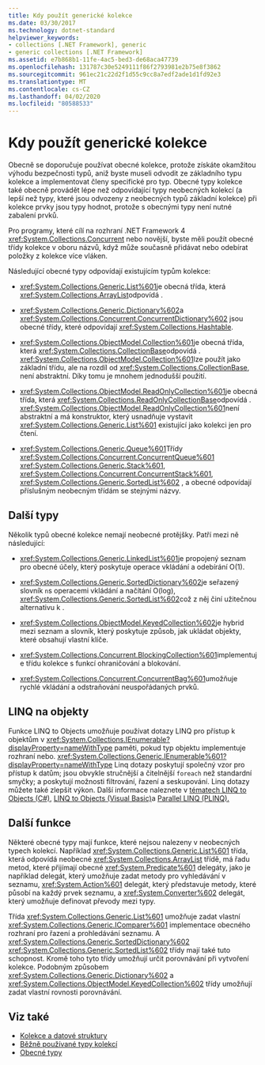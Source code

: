 ```yaml
---
title: Kdy použít generické kolekce
ms.date: 03/30/2017
ms.technology: dotnet-standard
helpviewer_keywords:
- collections [.NET Framework], generic
- generic collections [.NET Framework]
ms.assetid: e7b868b1-11fe-4ac5-bed3-de68aca47739
ms.openlocfilehash: 131787c30e5249111f86f2793981e2b75e8f3862
ms.sourcegitcommit: 961ec21c22d2f1d55c9cc8a7edf2ade1d1fd92e3
ms.translationtype: MT
ms.contentlocale: cs-CZ
ms.lasthandoff: 04/02/2020
ms.locfileid: "80588533"
---
```

# <a name="when-to-use-generic-collections"></a>Kdy použít generické kolekce
Obecně se doporučuje používat obecné kolekce, protože získáte okamžitou výhodu bezpečnosti typů, aniž byste museli odvodit ze základního typu kolekce a implementovat členy specifické pro typ. Obecné typy kolekce také obecně provádět lépe než odpovídající typy neobecných kolekcí (a lepší než typy, které jsou odvozeny z neobecných typů základní kolekce) při kolekce prvky jsou typy hodnot, protože s obecnými typy není nutné zabalení prvků.  
  
 Pro programy, které cílí na rozhraní .NET Framework 4 <xref:System.Collections.Concurrent> nebo novější, byste měli použít obecné třídy kolekce v oboru názvů, když může současně přidávat nebo odebírat položky z kolekce více vláken.  
  
 Následující obecné typy odpovídají existujícím typům kolekce:  
  
- <xref:System.Collections.Generic.List%601>je obecná třída, která <xref:System.Collections.ArrayList>odpovídá .  
  
- <xref:System.Collections.Generic.Dictionary%602>a <xref:System.Collections.Concurrent.ConcurrentDictionary%602> jsou obecné třídy, které odpovídají <xref:System.Collections.Hashtable>.  
  
- <xref:System.Collections.ObjectModel.Collection%601>je obecná třída, která <xref:System.Collections.CollectionBase>odpovídá . <xref:System.Collections.ObjectModel.Collection%601>lze použít jako základní třídu, ale na rozdíl od <xref:System.Collections.CollectionBase>, není abstraktní. Díky tomu je mnohem jednodušší použití.  
  
- <xref:System.Collections.ObjectModel.ReadOnlyCollection%601>je obecná třída, která <xref:System.Collections.ReadOnlyCollectionBase>odpovídá . <xref:System.Collections.ObjectModel.ReadOnlyCollection%601>není abstraktní a má konstruktor, který usnadňuje vystavit <xref:System.Collections.Generic.List%601> existující jako kolekci jen pro čtení.  
  
- <xref:System.Collections.Generic.Queue%601>Třídy <xref:System.Collections.Concurrent.ConcurrentQueue%601> <xref:System.Collections.Generic.Stack%601>, <xref:System.Collections.Concurrent.ConcurrentStack%601>, <xref:System.Collections.Generic.SortedList%602> , a obecné odpovídají příslušným neobecným třídám se stejnými názvy.  
  
## <a name="additional-types"></a>Další typy  
 Několik typů obecné kolekce nemají neobecné protějšky. Patří mezi ně následující:  
  
- <xref:System.Collections.Generic.LinkedList%601>je propojený seznam pro obecné účely, který poskytuje operace vkládání a odebírání O(1).  
  
- <xref:System.Collections.Generic.SortedDictionary%602>je seřazený slovník `n`s operacemi vkládání a načítání O(log), <xref:System.Collections.Generic.SortedList%602>což z něj činí užitečnou alternativu k .  
  
- <xref:System.Collections.ObjectModel.KeyedCollection%602>je hybrid mezi seznam a slovník, který poskytuje způsob, jak ukládat objekty, které obsahují vlastní klíče.  
  
- <xref:System.Collections.Concurrent.BlockingCollection%601>implementuje třídu kolekce s funkcí ohraničování a blokování.  
  
- <xref:System.Collections.Concurrent.ConcurrentBag%601>umožňuje rychlé vkládání a odstraňování neuspořádaných prvků.  
  
## <a name="linq-to-objects"></a>LINQ na objekty  
 Funkce LINQ to Objects umožňuje používat dotazy LINQ pro přístup k objektům v <xref:System.Collections.IEnumerable?displayProperty=nameWithType> paměti, pokud typ objektu implementuje rozhraní nebo. <xref:System.Collections.Generic.IEnumerable%601?displayProperty=nameWithType> Linq dotazy poskytují společný vzor pro přístup k datům; jsou obvykle stručnější a čitelnější `foreach` než standardní smyčky; a poskytují možnosti filtrování, řazení a seskupování. Linq dotazy můžete také zlepšit výkon. Další informace naleznete v [tématech LINQ to Objects (C#)](../../csharp/programming-guide/concepts/linq/linq-to-objects.md), [LINQ to Objects (Visual Basic)](../../visual-basic/programming-guide/concepts/linq/linq-to-objects.md)a [Parallel LINQ (PLINQ).](../../../docs/standard/parallel-programming/introduction-to-plinq.md)  
  
## <a name="additional-functionality"></a>Další funkce  
 Některé obecné typy mají funkce, které nejsou nalezeny v neobecných typech kolekcí. Například <xref:System.Collections.Generic.List%601> třída, která odpovídá neobecné <xref:System.Collections.ArrayList> třídě, má řadu metod, které přijímají obecné <xref:System.Predicate%601> delegáty, jako je například delegát, který umožňuje zadat metody pro vyhledávání v seznamu, <xref:System.Action%601> delegát, který představuje metody, které působí na každý prvek seznamu, a <xref:System.Converter%602> delegát, který umožňuje definovat převody mezi typy.  
  
 Třída <xref:System.Collections.Generic.List%601> umožňuje zadat vlastní <xref:System.Collections.Generic.IComparer%601> implementace obecného rozhraní pro řazení a prohledávání seznamu. A <xref:System.Collections.Generic.SortedDictionary%602> <xref:System.Collections.Generic.SortedList%602> třídy mají také tuto schopnost. Kromě toho tyto třídy umožňují určit porovnávání při vytvoření kolekce. Podobným způsobem <xref:System.Collections.Generic.Dictionary%602> a <xref:System.Collections.ObjectModel.KeyedCollection%602> třídy umožňují zadat vlastní rovnosti porovnávání.  
  
## <a name="see-also"></a>Viz také

- [Kolekce a datové struktury](../../../docs/standard/collections/index.md)
- [Běžně používané typy kolekcí](../../../docs/standard/collections/commonly-used-collection-types.md)
- [Obecné typy](../../../docs/standard/generics/index.md)
